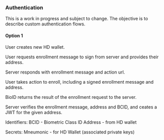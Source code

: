 

### Authentication

This is a work in progress and subject to change. 
The objective is to describe custom authentication flows.

#### Option 1

User creates new HD wallet.

User requests enrollment message to sign from server and provides their address.

Server responds with enrollment message and action url.

User takes action to enroll, including a signed enrollment message and address.

BioID returns the result of the enrollment request to the server.

Server verifies the enrollment message, address and BCID, and ceates a JWT for the given address.

Identifiers: 
BCID - Biometric Class ID
Address - from HD wallet

Secrets:
Mneumonic - for HD Wallet (associated private keys)


